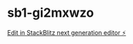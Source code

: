 # sb1-gi2mxwzo

[Edit in StackBlitz next generation editor ⚡️](https://stackblitz.com/~/github.com/invictusdown/sb1-gi2mxwzo)
